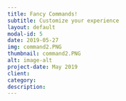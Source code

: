 ```yaml
---
title: Fancy Commands!
subtitle: Customize your experience
layout: default
modal-id: 5
date: 2019-05-27
img: command2.PNG
thumbnail: command2.PNG
alt: image-alt
project-date: May 2019
client: 
category: 
description: 
---
```

